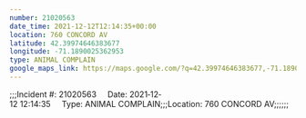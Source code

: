 ```yaml
---
number: 21020563
date_time: 2021-12-12T12:14:35+00:00
location: 760 CONCORD AV
latitude: 42.39974646383677
longitude: -71.1890025362953
type: ANIMAL COMPLAIN
google_maps_link: https://maps.google.com/?q=42.39974646383677,-71.1890025362953
---
```


;;;Incident #: 21020563     Date: 2021‐12‐12 12:14:35     Type: ANIMAL COMPLAIN;;;Location: 760 CONCORD AV;;;;;;
